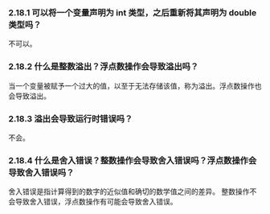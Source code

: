 ### 2.18.1 可以将一个变量声明为 int 类型，之后重新将其声明为 double 类型吗？

不可以。

### 2.18.2 什么是整数溢出？浮点数操作会导致溢出吗？

当一个变量被赋予一个过大的值，以至于无法存储该值，称为溢出。浮点数操作也会导致溢出。

### 2.18.3 溢出会导致运行时错误吗？

不会。

### 2.18.4 什么是舍入错误？整数操作会导致舍入错误吗？浮点数操作会导致舍入错误吗？

舍入错误是指计算得到的数字的近似值和确切的数学值之间的差异。
整数操作不会导致舍入错误，浮点数操作有可能会导致舍入错误。